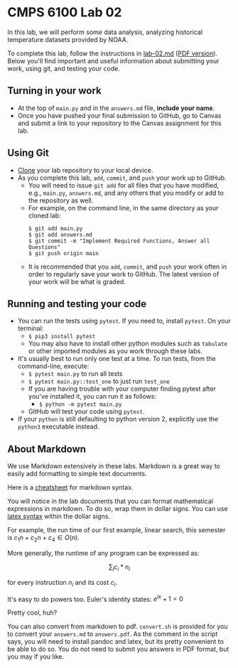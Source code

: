 # CMPS 6100  Lab 02

In this lab, we will perform some data analysis, analyzing historical temperature datasets provided by NOAA.

To complete this lab, follow the instructions in [lab-02.md](lab-02.md) ([PDF version](lab-02.pdf)). Below you'll find important and useful information about submitting your work, using git, and testing your code. 

## Turning in your work
- At the top of `main.py` and in the `answers.md` file, **include your name**.
- Once you have pushed your final submission to GitHub, go to Canvas and submit a link to your repository to the Canvas assignment for this lab. 

## Using Git 
- [Clone] your lab repository to your local device.
- As you complete this lab, `add`, `commit`, and `push` your work up to GitHub. 
  - You will need to issue `git add` for all files that you have modified, e.g., `main.py`, `answers.md`, and any others that you modify or add to the repository as well.
  - For example, on the command line, in the same directory as your cloned lab:
    ```
    $ git add main.py
    $ git add answers.md
    $ git commit -m "Implement Required Functions, Answer all Questions"
    $ git push origin main
    ```
  - It is recommended that you `add`, `commit`, and `push` your work often in order to regularly save your work to GitHub. The latest version of your work will be what is graded.

## Running and testing your code
- You can run the tests using `pytest`. If you need to, install `pytest`. On your terminal:
  + `$ pip3 install pytest`
  + You may also have to install other python modules such as `tabulate` or other imported modules as you work through these labs.
- It's usually best to run only one test at a time. To run tests, from the command-line, execute:
  + `$ pytest main.py` to run all tests
  + `$ pytest main.py::test_one` to just run `test_one`
  + If you are having trouble with your computer finding pytest after you've installed it, you can run it as follows:
    + `$ python -m pytest main.py`
  + GitHub will test your code using `pytest`.
- If your `python` is still defaulting to python version 2, explicitly use the `python3` executable instead. 

## About Markdown

We use Markdown extensively in these labs. Markdown is a great way to easily add formatting to simple text documents.

Here is a [cheatsheet] for markdown syntax.

You will notice in the lab documents that you can format mathematical expressions in markdown. To do so, wrap them in dollar signs. You can use [latex syntax] within the dollar signs. 

For example, the run time of our first example, linear search, this semester is $c_1n + c_2n + c_4 \in O(n)$. 

More generally, the runtime of any program can be expressed as:

$$\sum_i c_i * n_i$$

for every instruction $n_i$ and its cost $c_i$.

It's easy to do powers too. Euler's identity states: $e^{ix} + 1 = 0$

Pretty cool, huh?

You can also convert from markdown to pdf. `convert.sh` is provided for you to convert your `answers.md` to `answers.pdf`. As the comment in the script says, you will need to install pandoc and latex, but its pretty convenient to be able to do so. You do not need to submit you answers in PDF format, but you may if you like.

[Clone]: https://docs.github.com/en/github/creating-cloning-and-archiving-repositories/cloning-a-repository-from-github/cloning-a-repository
[cheatsheet]: https://github.com/adam-p/markdown-here/wiki/Markdown-Cheatsheet
[latex syntax]: https://docs.github.com/en/get-started/writing-on-github/working-with-advanced-formatting/writing-mathematical-expressions
